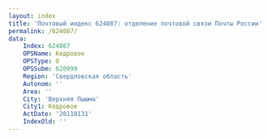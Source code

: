 ```yaml
---
layout: index
title: 'Почтовый индекс 624087: отделение почтовой связи Почты России'
permalink: /624087/
data:
    Index: 624087
    OPSName: Кедровое
    OPSType: О
    OPSSubm: 620999
    Region: 'Свердловская область'
    Autonom: ''
    Area: ''
    City: 'Верхняя Пышма'
    City1: Кедровое
    ActDate: '20110131'
    IndexOld: ''
---
```

